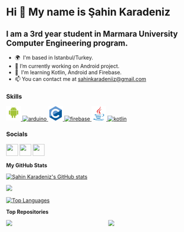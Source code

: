 
Hi 👋 My name is Şahin Karadeniz
============================

I am a 3rd year student in Marmara University Computer Engineering program.
-----------------------------------------------

- 🌍  I'm based in Istanbul/Turkey.
- 🔭  I’m currently working on Android project.
- 🧠  I'm learning Kotlin, Android and Firebase.
- 📫  You can contact me at [sahinkaradeniiz@gmail.com](mailto:sahinkaradeniiz@gmail.com)

### Skills

<p align="left"> <a href="https://developer.android.com" target="_blank" rel="noreferrer">
<img src="https://raw.githubusercontent.com/devicons/devicon/master/icons/android/android-original-wordmark.svg" alt="android" width="40" height="40"/>

</a>
<a href="https://www.arduino.cc/" target="_blank" rel="noreferrer"> <img src="https://cdn.worldvectorlogo.com/logos/arduino-1.svg" alt="arduino" width="40" height="40"/> </a> <a href="https://www.cprogramming.com/" target="_blank" rel="noreferrer">

<img src="https://raw.githubusercontent.com/devicons/devicon/master/icons/c/c-original.svg" alt="c" width="40" height="40"/> 
</a> 
<a href="https://firebase.google.com/" target="_blank" rel="noreferrer"> <img src="https://www.vectorlogo.zone/logos/firebase/firebase-icon.svg" alt="firebase" width="40" height="40"/> </a> <a href="https://www.java.com" target="_blank" rel="noreferrer"> <img src="https://raw.githubusercontent.com/devicons/devicon/master/icons/java/java-original.svg" alt="java" width="40" height="40"/> </a> <a href="https://kotlinlang.org" target="_blank" rel="noreferrer"> <img src="https://www.vectorlogo.zone/logos/kotlinlang/kotlinlang-icon.svg" alt="kotlin" width="40" height="40"/> </a> </p>

### Socials

<p align="left"> <a href="https://github.com/sahinkaradeniz" target="_blank" rel="noreferrer"><img src="https://raw.githubusercontent.com/danielcranney/readme-generator/main/public/icons/socials/github.svg" width="32" height="32" /></a> <a href="http://www.instagram.com/sahinkaradeniiz/" target="_blank" rel="noreferrer"><img src="https://raw.githubusercontent.com/danielcranney/readme-generator/main/public/icons/socials/instagram.svg" width="32" height="32" /></a> <a href="https://www.linkedin.com/in/sahinkaradeniz/" target="_blank" rel="noreferrer"><img src="https://raw.githubusercontent.com/danielcranney/readme-generator/main/public/icons/socials/linkedin.svg" width="32" height="32" /></a></p>

<b>My GitHub Stats</b>

<a href="http://www.github.com/sahinkaradeniz"><img src="https://github-readme-stats.vercel.app/api?username=sahinkaradeniz&show_icons=true&hide=&count_private=true&title_color=0891b2&text_color=ffffff&icon_color=0891b2&bg_color=1c1917&hide_border=true&show_icons=true" alt="Şahin Karadeniz's GitHub stats" /></a>

<a href="http://www.github.com/sahinkaradeniz"><img src="https://github-readme-streak-stats.herokuapp.com/?user=sahinkaradeniz&stroke=ffffff&background=1c1917&ring=0891b2&fire=0891b2&currStreakNum=ffffff&currStreakLabel=0891b2&sideNums=ffffff&sideLabels=ffffff&dates=ffffff&hide_border=true" /></a>

<a href="https://github.com/sahinkaradeniz" align="left"><img src="https://github-readme-stats.vercel.app/api/top-langs/?username=sahinkaradeniz&langs_count=10&title_color=0891b2&text_color=ffffff&icon_color=0891b2&bg_color=1c1917&hide_border=true&locale=en&custom_title=Top%20%Languages" alt="Top Languages" /></a>

<b>Top Repositories</b>

<div width="100%" align="center">
<a href="https://github.com/sahinkaradeniz/LocationList" align="left"><img align="left" width="45%" src="https://github-readme-stats.vercel.app/api/pin/?username=sahinkaradeniz&repo=LocationList&title_color=0891b2&text_color=ffffff&icon_color=0891b2&bg_color=1c1917&hide_border=true&locale=en" /></a>
<a href="https://github.com/sahinkaradeniz/ChatApp" align="right"><img align="right" width="45%" src="https://github-readme-stats.vercel.app/api/pin/?username=sahinkaradeniz&repo=ChatApp&title_color=0891b2&text_color=ffffff&icon_color=0891b2&bg_color=1c1917&hide_border=true&locale=en" /></a>
</a></div><br /><br /><br /><br /><br /><br /><br />


